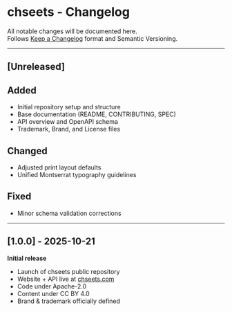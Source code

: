 # chseets - Changelog

All notable changes will be documented here.  
Follows [Keep a Changelog](https://keepachangelog.com/en/1.1.0/) format and
Semantic Versioning.

---

## [Unreleased]

## Added

- Initial repository setup and structure
- Base documentation (README, CONTRIBUTING, SPEC)
- API overview and OpenAPI schema
- Trademark, Brand, and License files

## Changed

- Adjusted print layout defaults
- Unified Montserrat typography guidelines

## Fixed

- Minor schema validation corrections

---

## [1.0.0] - 2025-10-21

**Initial release**

- Launch of chseets public repository
- Website + API live at [chseets.com](https://chseets.com)
- Code under Apache-2.0  
- Content under CC BY 4.0  
- Brand & trademark officially defined
